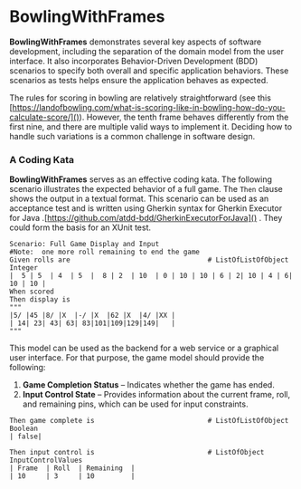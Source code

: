 # BowlingWithFrames

**BowlingWithFrames** demonstrates several key aspects of software development, including the separation of the domain model from the user interface. It also incorporates Behavior-Driven Development (BDD) scenarios to specify both overall and specific application behaviors. These scenarios as tests helps ensure the application behaves as expected.

The rules for scoring in bowling are relatively straightforward (see this [https://landofbowling.com/what-is-scoring-like-in-bowling-how-do-you-calculate-score/]()). However, the tenth frame behaves differently from the first nine, and there are multiple valid ways to implement it. Deciding how to handle such variations is a common challenge in software design.  

### A Coding Kata

**BowlingWithFrames** serves as an effective coding kata. The following scenario illustrates the expected behavior of a full game. The `Then` clause shows the output in a textual format. This scenario can be used as an acceptance test and is written using Gherkin syntax for Gherkin Executor for Java .[https://github.com/atdd-bdd/GherkinExecutorForJava]() .  They could form the basis for an XUnit test.



```
Scenario: Full Game Display and Input
#Note:  one more roll remaining to end the game 
Given rolls are                                  # ListOfListOfObject Integer 
|  5 | 5  | 4  | 5  |  8 | 2  | 10  | 0 | 10 | 10 | 6 | 2| 10 | 4 | 6| 10 | 10 |
When scored 
Then display is   
"""
|5/ |45 |8/ |X  |-/ |X  |62 |X  |4/ |XX |
| 14| 23| 43| 63| 83|101|109|129|149|   |
"""

```

This model can be used as the backend for a web service or a graphical user interface.  For that purpose, the game model should provide the following:

1. **Game Completion Status** – Indicates whether the game has ended.
2. **Input Control State** – Provides information about the current frame, roll, and remaining pins, which can be used for input constraints.

```
Then game complete is                            # ListOfListOfObject Boolean 
| false| 

Then input control is                            # ListOfObject InputControlValues 
| Frame  | Roll  | Remaining  |
| 10     | 3     | 10         |

```


